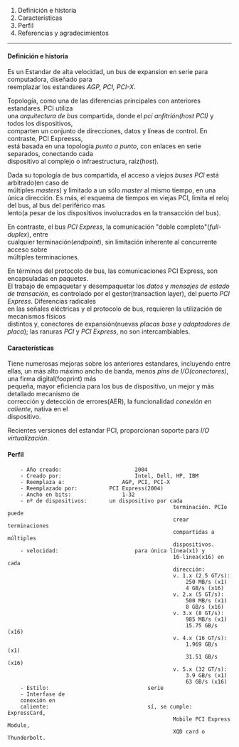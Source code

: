 1. Definición e historia
2. Características
4. Perfil
99. Referencias y agradecimientos
---


#### Definición e historia

Es un Estandar de alta velocidad, un bus de expansion en serie para computadora, diseñado para  
reemplazar los estandares _AGP, PCI, PCI-X_.  

Topología, como una de las diferencias principales con anteriores estandares. PCI utiliza  
una _arquitectura de bus_ compartida, donde el _pci anfitrión(host PCI)_ y todos los dispositivos,  
comparten un conjunto de direcciones, datos y líneas de control. En contraste, PCI Expreesss,  
está basada en una topología _punto a punto_, con enlaces en serie separados, conectando cada  
dispositivo al complejo o infraestructura, raíz(_host_).  

Dada su topología de bus compartida, el acceso a viejos _buses PCI_ está arbitrado(en caso de  
múltiples _masters_) y limitado a un sólo _master_ al mismo tiempo, en una única dirección.
Es más, el esquema de tiempos en viejas PCI, limita el reloj del bus, al bus del periférico mas  
lento(a pesar de los dispositivos involucrados en la transacción del bus).

En contraste, el bus _PCI Express_, la comunicación "doble completo"(_full-duplex_), entre  
cualquier terminación(_endpoint_), sin limitación inherente al concurrente acceso sobre  
múltiples terminaciones.

En términos del protocolo de bus, las comunicaciones PCI Express, son encapsuladas en paquetes.  
El trabajo de empaquetar y desempaquetar los _datos_ y _mensajes de estado de transación_, es
controlado por el gestor(transaction layer), del puerto _PCI Express_. Diferencias radicales  
en las señales eléctricas y el protocolo de bus, requieren la utilización de mecanismos físicos  
distintos y, conectores de expansión(nuevas _placas base_ y _adaptadores de placa_); las ranuras
_PCI_ y _PCI Express_, no son intercambiables.


#### Características

Tiene numerosas mejoras sobre los anteriores estandares, incluyendo entre ellas, un más alto
máximo ancho de banda, menos _pins de I/O(conectores)_, una firma digital(fooprint) más  
pequeña, mayor eficiencia para los bus de dispositivo, un mejor y más detallado mecanismo de  
corrección y detección de errores(AER), la funcionalidad _conexión en caliente_, nativa en el  
dispositivo. 

Recientes versiones del estandar PCI, proporcionan soporte para _I/O virtualización_.

#### Perfil

		- Año creado:						2004
		- Creado por:						Intel, Dell, HP, IBM
		- Reemplaza a:					AGP, PCI, PCI-X
		- Reemplazado por:			PCI Express(2004)
		- Ancho en bits:				1-32
		- nº de dispositivos:		un dispositivo por cada 
														terminación. PCIe	puede
														crear terminaciones 
														compartidas a múltiples
														dispositivos.
		- velocidad:						para única línea(x1) y
														16-linea(x16) en cada
														dirección:
														v. 1.x (2.5 GT/s):
															250 MB/s (x1)
															4 GB/s (x16)
														v. 2.x (5 GT/s):
															500 MB/s (x1)
															8 GB/s (x16)
														v. 3.x (8 GT/s):
															985 MB/s (x1)
															15.75 GB/s (x16)
														v. 4.x (16 GT/s):
															1.969 GB/s (x1)
															31.51 GB/s (x16)
														v. 5.x (32 GT/s):
															3.9 GB/s (x1)
															63 GB/s (x16)
		- Estilo:								serie
		- Interfase de
		conexión en 
		caliente:								sí, se cumple: ExpressCard,
														Mobile PCI Express Module,
														XQD card o Thunderbolt.
														 

